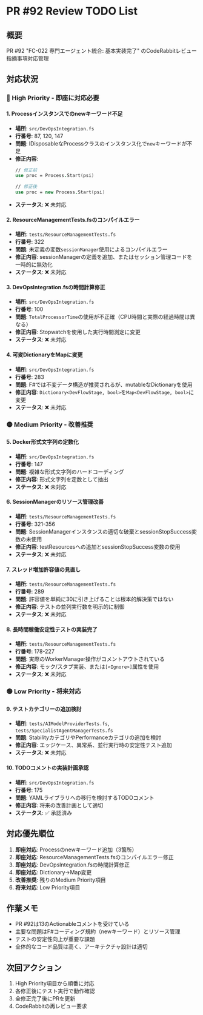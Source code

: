# PR #92 Review TODO List

## 概要
PR #92 "FC-022 専門エージェント統合: 基本実装完了" のCodeRabbitレビュー指摘事項対応管理

## 対応状況

### 🔴 High Priority - 即座に対応必要

#### 1. Processインスタンスでのnewキーワード不足
- **場所**: `src/DevOpsIntegration.fs`
- **行番号**: 87, 120, 147
- **問題**: IDisposableなProcessクラスのインスタンス化で`new`キーワードが不足
- **修正内容**:
  ```fsharp
  // 修正前
  use proc = Process.Start(psi)
  
  // 修正後
  use proc = new Process.Start(psi)
  ```
- **ステータス**: ❌ 未対応

#### 2. ResourceManagementTests.fsのコンパイルエラー
- **場所**: `tests/ResourceManagementTests.fs`
- **行番号**: 322
- **問題**: 未定義の変数`sessionManager`使用によるコンパイルエラー
- **修正内容**: sessionManagerの定義を追加、またはセッション管理コードを一時的に無効化
- **ステータス**: ❌ 未対応

#### 3. DevOpsIntegration.fsの時間計算修正
- **場所**: `src/DevOpsIntegration.fs`
- **行番号**: 100
- **問題**: `TotalProcessorTime`の使用が不正確（CPU時間と実際の経過時間は異なる）
- **修正内容**: Stopwatchを使用した実行時間測定に変更
- **ステータス**: ❌ 未対応

#### 4. 可変DictionaryをMapに変更
- **場所**: `src/DevOpsIntegration.fs`
- **行番号**: 283
- **問題**: F#では不変データ構造が推奨されるが、mutableなDictionaryを使用
- **修正内容**: `Dictionary<DevFlowStage, bool>`を`Map<DevFlowStage, bool>`に変更
- **ステータス**: ❌ 未対応

### 🟡 Medium Priority - 改善推奨

#### 5. Docker形式文字列の定数化
- **場所**: `src/DevOpsIntegration.fs`
- **行番号**: 147
- **問題**: 複雑な形式文字列のハードコーディング
- **修正内容**: 形式文字列を定数として抽出
- **ステータス**: ❌ 未対応

#### 6. SessionManagerのリソース管理改善
- **場所**: `tests/ResourceManagementTests.fs`
- **行番号**: 321-356
- **問題**: SessionManagerインスタンスの適切な破棄とsessionStopSuccess変数の未使用
- **修正内容**: testResourcesへの追加とsessionStopSuccess変数の使用
- **ステータス**: ❌ 未対応

#### 7. スレッド増加許容値の見直し
- **場所**: `tests/ResourceManagementTests.fs`
- **行番号**: 289
- **問題**: 許容値を単純に30に引き上げることは根本的解決策ではない
- **修正内容**: テストの並列実行数を明示的に制御
- **ステータス**: ❌ 未対応

#### 8. 長時間稼働安定性テストの実装完了
- **場所**: `tests/ResourceManagementTests.fs`
- **行番号**: 178-227
- **問題**: 実際のWorkerManager操作がコメントアウトされている
- **修正内容**: モック/スタブ実装、または`[<Ignore>]`属性を使用
- **ステータス**: ❌ 未対応

### 🟢 Low Priority - 将来対応

#### 9. テストカテゴリーの追加検討
- **場所**: `tests/AIModelProviderTests.fs`, `tests/SpecialistAgentManagerTests.fs`
- **問題**: StabilityカテゴリやPerformanceカテゴリの追加を検討
- **修正内容**: エッジケース、異常系、並行実行時の安定性テスト追加
- **ステータス**: ❌ 未対応

#### 10. TODOコメントの実装計画承認
- **場所**: `src/DevOpsIntegration.fs`
- **行番号**: 175
- **問題**: YAMLライブラリへの移行を検討するTODOコメント
- **修正内容**: 将来の改善計画として適切
- **ステータス**: ✅ 承認済み

## 対応優先順位

1. **即座対応**: Processのnewキーワード追加（3箇所）
2. **即座対応**: ResourceManagementTests.fsのコンパイルエラー修正
3. **即座対応**: DevOpsIntegration.fsの時間計算修正
4. **即座対応**: Dictionary→Map変更
5. **改善推奨**: 残りのMedium Priority項目
6. **将来対応**: Low Priority項目

## 作業メモ

- PR #92は13のActionableコメントを受けている
- 主要な問題はF#コーディング規約（newキーワード）とリソース管理
- テストの安定性向上が重要な課題
- 全体的なコード品質は高く、アーキテクチャ設計は適切

## 次回アクション

1. High Priority項目から順番に対応
2. 各修正後にテスト実行で動作確認
3. 全修正完了後にPRを更新
4. CodeRabbitの再レビュー要求